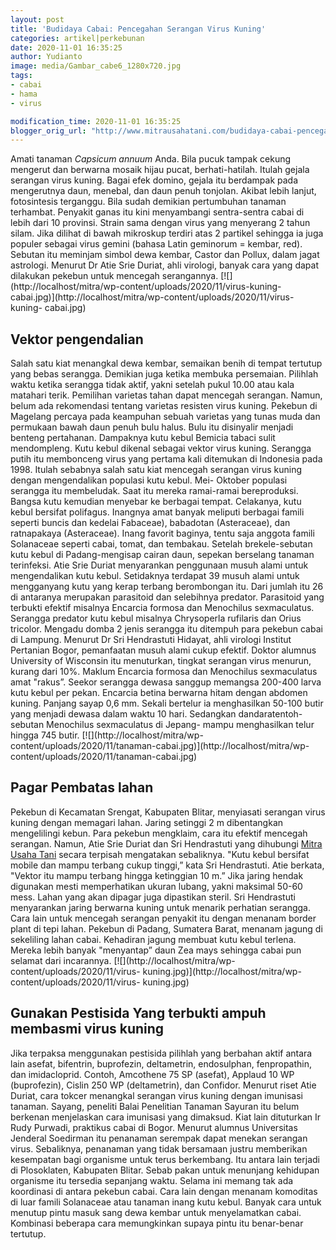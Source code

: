 ```yaml
---
layout: post
title: 'Budidaya Cabai: Pencegahan Serangan Virus Kuning'
categories: artikel|perkebunan
date: 2020-11-01 16:35:25
author: Yudianto
image: media/Gambar_cabe6_1280x720.jpg
tags:
- cabai
- hama
- virus

modification_time: 2020-11-01 16:35:25
blogger_orig_url: "http://www.mitrausahatani.com/budidaya-cabai-pencegahan-serangan.html"
---
```


Amati tanaman _Capsicum annuum_ Anda. Bila pucuk tampak cekung mengerut dan
berwarna mosaik hijau pucat, berhati-hatilah. Itulah gejala serangan virus
kuning. Bagai efek domino, gejala itu berdampak pada mengerutnya daun,
menebal, dan daun penuh tonjolan. Akibat lebih lanjut, fotosintesis terganggu.
Bila sudah demikian pertumbuhan tanaman terhambat. Penyakit ganas itu kini
menyambangi sentra-sentra cabai di lebih dari 10 provinsi. Strain sama dengan
virus yang menyerang 2 tahun silam. Jika dilihat di bawah mikroskup terdiri
atas 2 partikel sehingga ia juga populer sebagai virus gemini (bahasa Latin
geminorum = kembar, red). Sebutan itu meminjam simbol dewa kembar, Castor dan
Pollux, dalam jagat astrologi. Menurut Dr Atie Srie Duriat, ahli virologi,
banyak cara yang dapat dilakukan pekebun untuk mencegah serangannya.
[![](http://localhost/mitra/wp-content/uploads/2020/11/virus-kuning-
cabai.jpg)](http://localhost/mitra/wp-content/uploads/2020/11/virus-kuning-
cabai.jpg)

## Vektor pengendalian

Salah satu kiat menangkal dewa kembar, semaikan benih di tempat tertutup yang
bebas serangga. Demikian juga ketika membuka persemaian. Pilihlah waktu ketika
serangga tidak aktif, yakni setelah pukul 10.00 atau kala matahari terik.
Pemilihan varietas tahan dapat mencegah serangan. Namun, belum ada rekomendasi
tentang varietas resisten virus kuning. Pekebun di Magelang percaya pada
keampuhan sebuah varietas yang tunas muda dan permukaan bawah daun penuh bulu
halus. Bulu itu disinyalir menjadi benteng pertahanan. Dampaknya kutu kebul
Bemicia tabaci sulit mendompleng. Kutu kebul dikenal sebagai vektor virus
kuning. Serangga putih itu membonceng virus yang pertama kali ditemukan di
Indonesia pada 1998. Itulah sebabnya salah satu kiat mencegah serangan virus
kuning dengan mengendalikan populasi kutu kebul. Mei- Oktober populasi
serangga itu membeludak. Saat itu mereka ramai-ramai bereproduksi. Bangsa kutu
kemudian menyebar ke berbagai tempat. Celakanya, kutu kebul bersifat
polifagus. Inangnya amat banyak meliputi berbagai famili seperti buncis dan
kedelai Fabaceae), babadotan (Asteraceae), dan ratnapakaya (Asteraceae). Inang
favorit baginya, tentu saja anggota famili Solanaceae seperti cabai, tomat,
dan tembakau. Setelah brekele-sebutan kutu kebul di Padang-mengisap cairan
daun, sepekan berselang tanaman terinfeksi. Atie Srie Duriat menyarankan
penggunaan musuh alami untuk mengendalikan kutu kebul. Setidaknya terdapat 39
musuh alami untuk mengganyang kutu yang kerap terbang berombongan itu. Dari
jumlah itu 26 di antaranya merupakan parasitoid dan selebihnya predator.
Parasitoid yang terbukti efektif misalnya Encarcia formosa dan Menochilus
sexmaculatus. Serangga predator kutu kebul misalnya Chrysoperla rufilaris dan
Orius tricolor. Mengadu domba 2 jenis serangga itu ditempuh para pekebun cabai
di Lampung. Menurut Dr Sri Hendrastuti Hidayat, ahli virologi Institut
Pertanian Bogor, pemanfaatan musuh alami cukup efektif. Doktor alumnus
University of Wisconsin itu menuturkan, tingkat serangan virus menurun, kurang
dari 10%. Maklum Encarcia formosa dan Menochilus sexmaculatus amat "rakus”.
Seekor serangga dewasa sanggup memangsa 200-400 larva kutu kebul per pekan.
Encarcia betina berwarna hitam dengan abdomen kuning. Panjang sayap 0,6 mm.
Sekali bertelur ia menghasilkan 50-100 butir yang menjadi dewasa dalam waktu
10 hari. Sedangkan dandaratentoh-sebutan Menochilus sexmaculatus di Jepang-
mampu menghasilkan telur hingga 745 butir. [![](http://localhost/mitra/wp-
content/uploads/2020/11/tanaman-cabai.jpg)](http://localhost/mitra/wp-
content/uploads/2020/11/tanaman-cabai.jpg)

## Pagar Pembatas lahan

Pekebun di Kecamatan Srengat, Kabupaten Blitar, menyiasati serangan virus
kuning dengan memagari lahan. Jaring setinggi 2 m dibentangkan mengelilingi
kebun. Para pekebun mengklaim, cara itu efektif mencegah serangan. Namun, Atie
Srie Duriat dan Sri Hendrastuti yang dihubungi [Mitra Usaha
Tani](https://www.mitrausahatani.com) secara terpisah mengatakan sebaliknya. "Kutu
kebul bersifat mobile dan mampu terbang cukup tinggi,” kata Sri Hendrastuti.
Atie berkata, "Vektor itu mampu terbang hingga ketinggian 10 m.” Jika jaring
hendak digunakan mesti memperhatikan ukuran lubang, yakni maksimal 50-60 mess.
Lahan yang akan dipagar juga dipastikan steril. Sri Hendrastuti menyarankan
jaring berwarna kuning untuk menarik perhatian serangga. Cara lain untuk
mencegah serangan penyakit itu dengan menanam border plant di tepi lahan.
Pekebun di Padang, Sumatera Barat, menanam jagung di sekeliling lahan cabai.
Kehadiran jagung membuat kutu kebul terlena. Mereka lebih banyak "menyantap”
daun Zea mays sehingga cabai pun selamat dari incarannya.
[![](http://localhost/mitra/wp-content/uploads/2020/11/virus-
kuning.jpg)](http://localhost/mitra/wp-content/uploads/2020/11/virus-
kuning.jpg)

## Gunakan Pestisida Yang terbukti ampuh membasmi virus kuning

Jika terpaksa menggunakan pestisida pilihlah yang berbahan aktif antara lain
asefat, bifentrin, buprofezin, deltametrin, endosulphan, fenpropathin, dan
imidacloprid. Contoh, Amcothene 75 SP (asefat), Applaud 10 WP (buprofezin),
Cislin 250 WP (deltametrin), dan Confidor. Menurut riset Atie Duriat, cara
tokcer menangkal serangan virus kuning dengan imunisasi tanaman. Sayang,
peneliti Balai Penelitian Tanaman Sayuran itu belum berkenan menjelaskan cara
imunisasi yang dimaksud. Kiat lain dituturkan Ir Rudy Purwadi, praktikus cabai
di Bogor. Menurut alumnus Universitas Jenderal Soedirman itu penanaman
serempak dapat menekan serangan virus. Sebaliknya, penanaman yang tidak
bersamaan justru memberikan kesempatan bagi organisme untuk terus berkembang.
Itu antara lain terjadi di Plosoklaten, Kabupaten Blitar. Sebab pakan untuk
menunjang kehidupan organisme itu tersedia sepanjang waktu. Selama ini memang
tak ada koordinasi di antara pekebun cabai. Cara lain dengan menanam komoditas
di luar famili Solanaceae atau tanaman inang kutu kebul. Banyak cara untuk
menutup pintu masuk sang dewa kembar untuk menyelamatkan cabai. Kombinasi
beberapa cara memungkinkan supaya pintu itu benar-benar tertutup.


